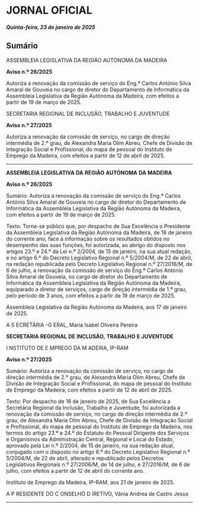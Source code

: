 # JORNAL OFICIAL

##### Quinta-feira, 23 de janeiro de 2025

## **Sumário**

ASSEMBLEIA LEGISLATIVA DA REGIÃO AUTÓNOMA DA MADEIRA


**Aviso n.º 26/2025**

Autoriza a renovação da comissão de serviço do Eng.º Carlos António Silva Amaral de
Gouveia no cargo de diretor do Departamento de Informática da Assembleia Legislativa
da Região Autónoma da Madeira, com efeitos a partir de 19 de março de 2025.

SECRETARIA REGIONAL DE INCLUSÃO, TRABALHO E JUVENTUDE

**Aviso n.º 27/2025**

Autoriza a renovação da comissão de serviço, no cargo de direção intermédia de 2.º
grau, de Alexandra Maria Olim Abreu, Chefe de Divisão de Integração Social e
Profissional, do mapa de pessoal do Instituto de Emprego da Madeira, com efeitos a
partir de 12 de abril de 2025.




---

**ASSEMBLEIA** **LEGISLATIVA** **DA** **REGIÃO** **AUTÓNOMA** **DA** **MADEIRA**


**Aviso n.º 26/2025**


Sumário:
Autoriza a renovação da comissão de serviço do Eng.º Carlos António Silva Amaral de Gouveia no cargo de diretor do Departamento de
Informática da Assembleia Legislativa da Região Autónoma da Madeira, com efeitos a partir de 19 de março de 2025.

Texto:
Torna-se público que, por despacho de Sua Excelência o Presidente da Assembleia Legislativa da Região Autónoma da
Madeira, de 16 de janeiro do corrente ano, face à informação sobre os resultados obtidos no desempenho das suas funções, foi
autorizada, ao abrigo do disposto nos artigos 23.º e 24.º da Lei n.º 2/2004, de 15 de janeiro, na sua atual redação, e no artigo
6.º do Decreto Legislativo Regional n.º 5/2004/M, de 22 de abril, na redação republicada pelo Decreto Legislativo Regional
n.º 27/2016/M, de 6 de julho, a renovação da comissão de serviço do Eng.º Carlos António Silva Amaral de Gouveia, no cargo
de diretor do Departamento de Informática da Assembleia Legislativa da Região Autónoma da Madeira, equiparado a diretor
de serviços, cargo de direção intermédia de 1.º grau, pelo período de 3 anos, com efeitos a partir de 19 de março de 2025.


Assembleia Legislativa da Região Autónoma da Madeira, aos 17 de janeiro de 2025.

A S ECRETÁRIA -G ERAL, Maria Isabel Oliveira Pereira


**SECRETARIA** **REGIONAL** **DE** **INCLUSÃO,** **TRABALHO** **E** **JUVENTUDE**


I NSTITUTO DE E MPREGO DA M ADEIRA, IP-RAM


**Aviso n.º 27/2025**


Sumário:
Autoriza a renovação da comissão de serviço, no cargo de direção intermédia de 2.º grau, de Alexandra Maria Olim Abreu, Chefe de
Divisão de Integração Social e Profissional, do mapa de pessoal do Instituto de Emprego da Madeira, com efeitos a partir de 12 de abril
de 2025.

Texto:
Por despacho de 16 de janeiro de 2025, de Sua Excelência a Secretária Regional da Inclusão, Trabalho e Juventude, foi
autorizada a renovação da comissão de serviço, no cargo de direção intermédia de 2.º grau, de Alexandra Maria Olim Abreu,
Chefe de Divisão de Integração Social e Profissional, do mapa de pessoal do Instituto de Emprego da Madeira, nos termos do
artigo 23.º e 24.º do Estatuto do Pessoal Dirigente dos Serviços e Organismos da Administração Central, Regional e Local do
Estado, aprovado pela Lei n.º 2/2004, de 15 de janeiro, na sua redação atual, conjugado com o disposto no artigo 6.º do
Decreto Legislativo Regional n.º 5/2004/M, de 22 de abril, alterado e republicado pelos Decretos Legislativos Regionais
n.º 27/2006/M, de 14 de julho, e 27/2016/M, de 6 de julho, com efeitos a partir de 12 de abril do corrente ano.


Instituto de Emprego da Madeira, IP-RAM, aos 21 de janeiro de 2025.

A P RESIDENTE DO C ONSELHO D IRETIVO, Vânia Andrea de Castro Jesus




---
